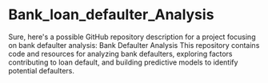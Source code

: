 # Bank_loan_defaulter_Analysis
 Sure, here's a possible GitHub repository description for a project focusing on bank defaulter analysis:  Bank Defaulter Analysis  This repository contains code and resources for analyzing bank defaulters, exploring factors contributing to loan default, and building predictive models to identify potential defaulters.
